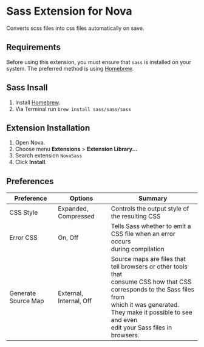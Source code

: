 # Sass Extension for Nova

Converts scss files into css files automatically on save.

## Requirements

Before using this extension, you must ensure that `sass` is installed on your system. The preferred method is using [Homebrew](https://brew.sh).

## Sass Insall

1. Install [Homebrew](https://brew.sh).
2. Via Terminal run `brew install sass/sass/sass`

## Extension Installation

1. Open Nova.
2. Choose menu **Extensions** > **Extension Library...**
3. Search extension `NovaSass`
5. Click **Install**.

## Preferences 

| Preference          | Options                 | Summary                                                                                                                                                                                                                              |
|---------------------|-------------------------|--------------------------------------------------------------------------------------------------------------------------------------------------------------------------------------------------------------------------------------|
| CSS Style           | Expanded, Compressed    | Controls the output style of the resulting CSS                                                                                                                                                                                       |
| Error CSS           | On, Off                 | Tells Sass whether to emit a CSS file when an error occurs<br/>during compilation                                                                                                                                                    |
| Generate Source Map | External, Internal, Off | Source maps are files that tell browsers or other tools that <br>consume CSS how that CSS corresponds to the Sass files from <br>which it was generated. They make it possible to see and even <br>edit your Sass files in browsers. |

